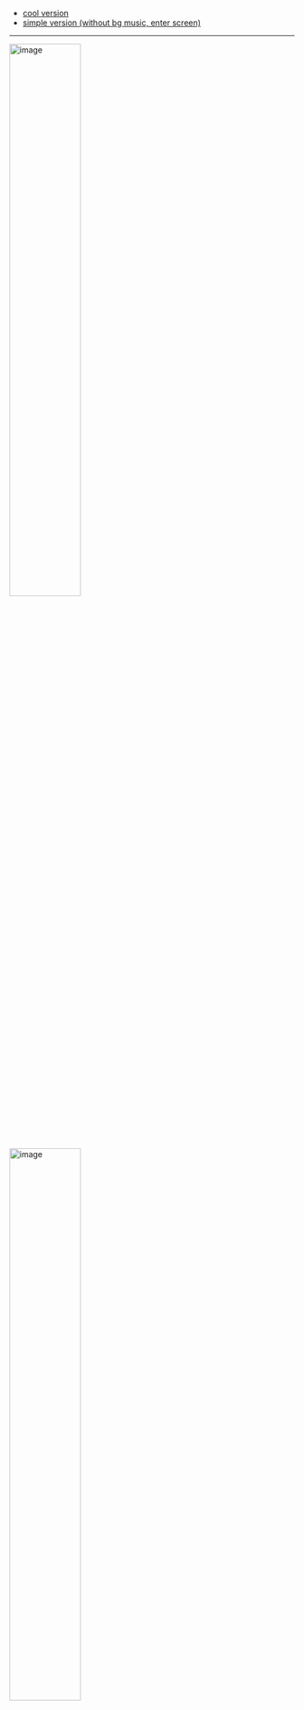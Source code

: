 - [cool version](https://coming-soon-dark.vercel.app/)
- [simple version (without bg music, enter screen)](https://coming-soon-dark.vercel.app/simple-version.html)

---

<img src="https://github.com/HeySkidee/coming-soon-page/assets/59761032/ebcd18b2-fd44-4df8-9419-e0f4c5548591" alt="image" style="width:50%;">
<img src="https://github.com/HeySkidee/coming-soon-page/assets/59761032/a08b14d3-05d9-42fc-85cb-324dd3c43744" alt="image" style="width:50%;">